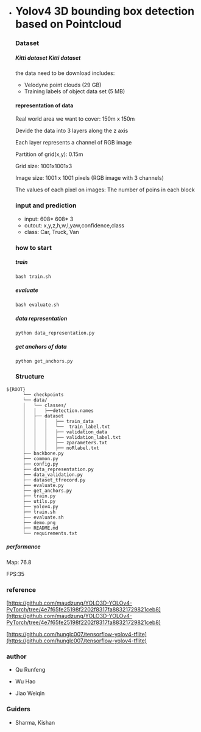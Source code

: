 - # Yolov4 3D bounding box detection based on Pointcloud 


  ### Dataset

  ##### Kitti dataset Kitti dataset

  the data need to be download includes:

  - Velodyne point clouds (29 GB)
  - Training labels of object data set (5 MB)

  #### representation of data

  Real world area we want to cover: 150m x 150m
  
  Devide the data into 3 layers along the z axis
  
  Each layer represents a channel of RGB image
  
  Partition of grid(x,y): 0.15m 
  
  Grid size: 1001x1001x3
  
  Image size: 1001 x 1001 pixels (RGB image with 3 channels)

  The values of each pixel on images: The number of poins in each block
  

  ### input and prediction

  - input: 608* 608* 3
  - outout: x,y,z,h,w,l,yaw,confidence,class
  - class: Car, Truck, Van

  ### how to start

  ##### train

      bash train.sh 

  ##### evaluate

      bash evaluate.sh

  ##### data representation

      python data_representation.py

  ##### get anchors of data

      python get_anchors.py

  ### Structure

```
${ROOT}
      └── checkpoints
      └── data/
      │   └── classes/
      │   │   ├──detection.names
      │   ├── dataset
      │   │   │   ├── train_data
      │   │   │   └──  train_label.txt
      │   │   │   ├── validation_data
      │   │   │   ├── validation_label.txt
      │   │   │   ├── zparameters.txt
      │   │   │   ├── noRlabel.txt
      ├── backbone.py
      ├── common.py
      ├── config.py
      ├── data_representation.py
      ├── data_validation.py
      ├── dataset_tfrecord.py
      ├── evaluate.py
      ├── get_anchors.py
      ├── train.py
      ├── utils.py
      ├── yolov4.py
      ├── train.sh
      ├── evaluate.sh
  	  ├── demo.png
      ├── README.md
      └── requirements.txt
```

  ##### performance
  Map: 76.8
  
  FPS:35


  ### reference

  [https://github.com/maudzung/YOLO3D-YOLOv4-PyTorch/tree/4e7f65fe25198f2202f8317fa88321729821ceb8](https://github.com/maudzung/YOLO3D-YOLOv4-PyTorch/tree/4e7f65fe25198f2202f8317fa88321729821ceb8)

  [https://github.com/hunglc007/tensorflow-yolov4-tflite](https://github.com/hunglc007/tensorflow-yolov4-tflite)

  


  ### author

  - Qu Runfeng

  - Wu Hao

  - Jiao Weiqin

  ### Guiders

  - Sharma, Kishan




